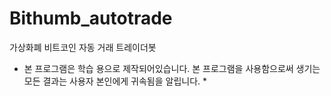# Bithumb_autotrade
가상화폐 비트코인 자동 거래 트레이더봇


* 본 프로그램은 학습 용으로 제작되어있습니다. 본 프로그램을 사용함으로써 생기는 모든 결과는 사용자 본인에게 귀속됨을 알립니다. *